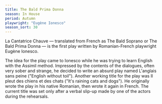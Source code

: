 ```yaml
---
title: The Bald Prima Donna
season: In House
period: Autumn
playwright: "Eugène Ionesco"
season_sort: 30
---
```


La Cantatrice Chauve — translated from French as The Bald Soprano or The Bald Prima Donna — is the first play written by Romanian-French playwright Eugène Ionesco.

The idea for the play came to Ionesco while he was trying to learn English with the Assimil method. Impressed by the contents of the dialogues, often very sober and strange, he decided to write an absurd play named L'anglais sans peine ("English without toil"). Another working title for the play was Il pleut des chiens et des chats ("It's raining cats and dogs"). He originally wrote the play in his native Romanian, then wrote it again in French. The current title was set only after a verbal slip-up made by one of the actors during the rehearsals.
